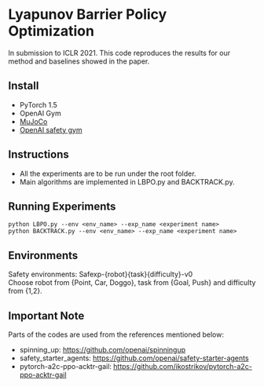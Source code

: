 # Lyapunov Barrier Policy Optimization

In submission to ICLR 2021. This code reproduces the results for our method and baselines showed in the paper.

## Install
- PyTorch 1.5
- OpenAI Gym
- [MuJoCo](https://www.roboti.us/license.html)
- [OpenAI safety gym](https://github.com/openai/safety-gym)


## Instructions

- All the experiments are to be run under the root folder.   
- Main algorithms are implemented in LBPO.py and BACKTRACK.py.   

## Running Experiments

```
python LBPO.py --env <env_name> --exp_name <experiment name>     
python BACKTRACK.py --env <env_name> --exp_name <experiment name>     
```

## Environments
Safety environments:  Safexp-{robot}{task}{difficulty}-v0        
Choose robot from {Point, Car, Doggo}, task from {Goal, Push} and difficulty from {1,2}.   


## Important Note
Parts of the codes are used from the references mentioned below:
- spinning_up: https://github.com/openai/spinningup
- safety_starter_agents: https://github.com/openai/safety-starter-agents
- pytorch-a2c-ppo-acktr-gail: https://github.com/ikostrikov/pytorch-a2c-ppo-acktr-gail





